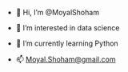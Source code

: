 - 👋 Hi, I’m @MoyalShoham
- 👀 I’m interested in data science
- 🌱 I’m currently learning Python

- 📫 Moyal.Shoham@gmail.com

<!---
MoyalShoham/MoyalShoham is a ✨ special ✨ repository because its `README.md` (this file) appears on your GitHub profile.
You can click the Preview link to take a look at your changes.
--->
